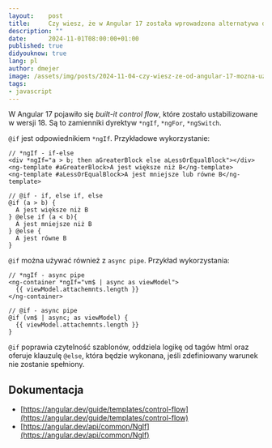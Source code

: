 ```yaml
---
layout:    post
title:     Czy wiesz, że w Angular 17 została wprowadzona alternatywa dla *ngIf?
description: ""
date:      2024-11-01T08:00:00+01:00
published: true
didyouknow: true
lang: pl
author: dmejer
image: /assets/img/posts/2024-11-04-czy-wiesz-ze-od-angular-17-mozna-uzywac-if-zamiast-ngif/thumbnail.webp
tags:
- javascript
---
```

W Angular 17 pojawiło się *built-it control flow*, które zostało ustabilizowane w wersji 18. Są to zamienniki dyrektyw `*ngIf`, `*ngFor`, `*ngSwitch`.

`@if` jest odpowiednikiem `*ngIf`. Przykładowe wykorzystanie:
```
// *ngIf - if-else
<div *ngIf="a > b; then aGreaterBlock else aLessOrEqualBlock"></div>
<ng-template #aGreaterBlock>A jest większe niż B</ng-template>
<ng-template #aLessOrEqualBlock>A jest mniejsze lub równe B</ng-template>
 
// @if - if, else if, else
@if (a > b) {
  A jest większe niż B
} @else if (a < b){
  A jest mniejsze niż B
} @else {
  A jest równe B
}
```

`@if` można używać również z `async pipe`. Przykład wykorzystania:
```
// *ngIf - async pipe
<ng-container *ngIf="vm$ | async as viewModel">
  {{ viewModel.attachemnts.length }}
</ng-container>
 
// @if - async pipe
@if (vm$ | async; as viewModel) {
  {{ viewModel.attachemnts.length }}
}
```

`@if` poprawia czytelność szablonów, oddziela logikę od tagów html oraz oferuje klauzulę `@else`, która będzie wykonana, jeśli zdefiniowany warunek nie zostanie spełniony.

## Dokumentacja
- [https://angular.dev/guide/templates/control-flow](https://angular.dev/guide/templates/control-flow)
- [https://angular.dev/api/common/NgIf](https://angular.dev/api/common/NgIf)
